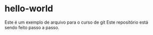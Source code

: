 # hello-world
Este é um exemplo de arquivo para o curso de git
Este repositório está sendo feito passo a passo.